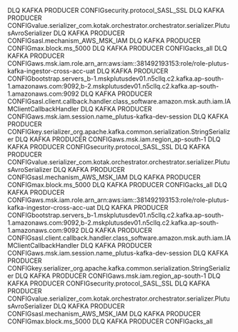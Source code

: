 DLQ KAFKA PRODUCER CONFIGsecurity.protocol_SASL_SSL
DLQ KAFKA PRODUCER CONFIGvalue.serializer_com.kotak.orchestrator.orchestrator.serializer.PlutusAvroSerializer
DLQ KAFKA PRODUCER CONFIGsasl.mechanism_AWS_MSK_IAM
DLQ KAFKA PRODUCER CONFIGmax.block.ms_5000
DLQ KAFKA PRODUCER CONFIGacks_all
DLQ KAFKA PRODUCER CONFIGaws.msk.iam.role.arn_arn:aws:iam::381492193153:role/role-plutus-kafka-ingestor-cross-acc-uat
DLQ KAFKA PRODUCER CONFIGbootstrap.servers_b-1.mskplutusdev01.n5cllq.c2.kafka.ap-south-1.amazonaws.com:9092,b-2.mskplutusdev01.n5cllq.c2.kafka.ap-south-1.amazonaws.com:9092
DLQ KAFKA PRODUCER CONFIGsasl.client.callback.handler.class_software.amazon.msk.auth.iam.IAMClientCallbackHandler
DLQ KAFKA PRODUCER CONFIGaws.msk.iam.session.name_plutus-kafka-dev-session
DLQ KAFKA PRODUCER CONFIGkey.serializer_org.apache.kafka.common.serialization.StringSerializer
DLQ KAFKA PRODUCER CONFIGaws.msk.iam.region_ap-south-1
DLQ KAFKA PRODUCER CONFIGsecurity.protocol_SASL_SSL
DLQ KAFKA PRODUCER CONFIGvalue.serializer_com.kotak.orchestrator.orchestrator.serializer.PlutusAvroSerializer
DLQ KAFKA PRODUCER CONFIGsasl.mechanism_AWS_MSK_IAM
DLQ KAFKA PRODUCER CONFIGmax.block.ms_5000
DLQ KAFKA PRODUCER CONFIGacks_all
DLQ KAFKA PRODUCER CONFIGaws.msk.iam.role.arn_arn:aws:iam::381492193153:role/role-plutus-kafka-ingestor-cross-acc-uat
DLQ KAFKA PRODUCER CONFIGbootstrap.servers_b-1.mskplutusdev01.n5cllq.c2.kafka.ap-south-1.amazonaws.com:9092,b-2.mskplutusdev01.n5cllq.c2.kafka.ap-south-1.amazonaws.com:9092
DLQ KAFKA PRODUCER CONFIGsasl.client.callback.handler.class_software.amazon.msk.auth.iam.IAMClientCallbackHandler
DLQ KAFKA PRODUCER CONFIGaws.msk.iam.session.name_plutus-kafka-dev-session
DLQ KAFKA PRODUCER CONFIGkey.serializer_org.apache.kafka.common.serialization.StringSerializer
DLQ KAFKA PRODUCER CONFIGaws.msk.iam.region_ap-south-1
DLQ KAFKA PRODUCER CONFIGsecurity.protocol_SASL_SSL
DLQ KAFKA PRODUCER CONFIGvalue.serializer_com.kotak.orchestrator.orchestrator.serializer.PlutusAvroSerializer
DLQ KAFKA PRODUCER CONFIGsasl.mechanism_AWS_MSK_IAM
DLQ KAFKA PRODUCER CONFIGmax.block.ms_5000
DLQ KAFKA PRODUCER CONFIGacks_all
